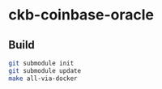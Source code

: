 # ckb-coinbase-oracle

## Build

``` sh
git submodule init
git submodule update
make all-via-docker
```
